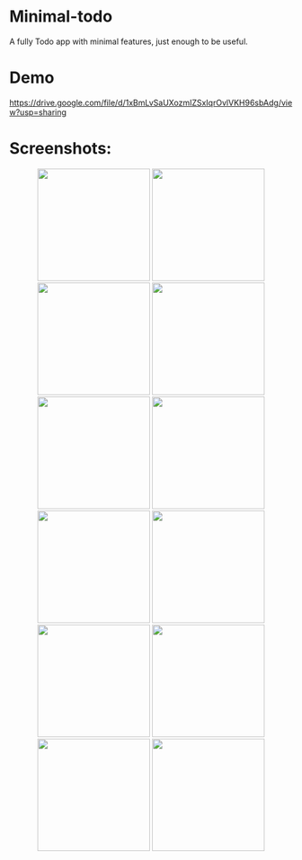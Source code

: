 # Minimal-todo
A fully Todo app with minimal features, just enough to be useful.
# Demo
https://drive.google.com/file/d/1xBmLvSaUXozmIZSxIqrOvlVKH96sbAdg/view?usp=sharing
# Screenshots:
<p align="center">
  <img src="https://github.com/sondt28/minimal-todo/assets/89345307/5417bfc6-45b2-4b71-ac9a-b63ca7e97e60.jpg" width="200" />
  <img src="https://github.com/sondt28/minimal-todo/assets/89345307/5d0dd403-3173-48fb-bdf3-9d7915e15d19.jpg" width="200" />
  <img src="https://github.com/sondt28/minimal-todo/assets/89345307/18e6485f-8f9a-480f-ba07-ef4e2eb0ab84.jpg" width="200" />
  <img src="https://github.com/sondt28/minimal-todo/assets/89345307/7cc68373-3098-4a61-95cd-12b302287bdb.jpg" width="200" />
  <img src="https://github.com/sondt28/minimal-todo/assets/89345307/e5da1b6d-18ed-4531-91c7-0d3caa361237.jpg" width="200" />
  <img src="https://github.com/sondt28/minimal-todo/assets/89345307/fec5416b-e977-480c-bd9f-772530136a69.jpg" width="200" />
  <img src="https://github.com/sondt28/minimal-todo/assets/89345307/a6f3a88b-9045-40c9-a8ec-dfe1d1da3ffa.jpg" width="200" />
  <img src="https://github.com/sondt28/minimal-todo/assets/89345307/01a84e51-6572-4f49-a6f4-9f0c04fcb4e6.jpg" width="200" />
  <img src="https://github.com/sondt28/minimal-todo/assets/89345307/5200856f-e214-435e-b921-6cee83e75701.jpg" width="200" />
  <img src="https://github.com/sondt28/minimal-todo/assets/89345307/1d7122db-1487-471d-9baa-9c8c977c7690.jpg" width="200" />
  <img src="https://github.com/sondt28/minimal-todo/assets/89345307/b3f2217a-7e83-43ae-8c7e-47ee3a9940b4.jpg" width="200" />
  <img src="https://github.com/sondt28/minimal-todo/assets/89345307/d905caae-3aad-4eba-aa88-136bc95cbd99.jpg" width="200" />
</p>



